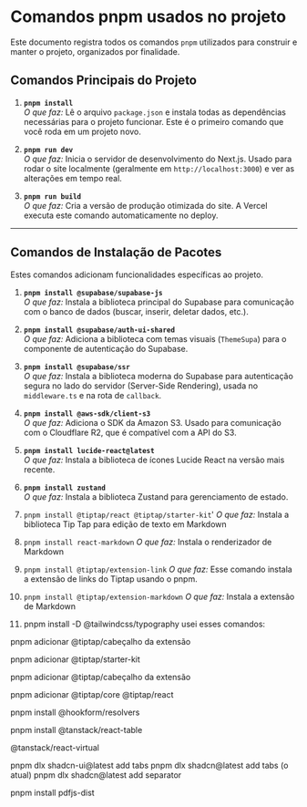 # Comandos pnpm usados no projeto

Este documento registra todos os comandos `pnpm` utilizados para construir e manter o projeto, organizados por finalidade.

## Comandos Principais do Projeto

1. **`pnpm install`**  
   _O que faz:_ Lê o arquivo `package.json` e instala todas as dependências necessárias para o projeto funcionar. Este é o primeiro comando que você roda em um projeto novo.

2. **`pnpm run dev`**  
   _O que faz:_ Inicia o servidor de desenvolvimento do Next.js. Usado para rodar o site localmente (geralmente em `http://localhost:3000`) e ver as alterações em tempo real.

3. **`pnpm run build`**  
   _O que faz:_ Cria a versão de produção otimizada do site. A Vercel executa este comando automaticamente no deploy.

---

## Comandos de Instalação de Pacotes

Estes comandos adicionam funcionalidades específicas ao projeto.

1. **`pnpm install @supabase/supabase-js`**  
   _O que faz:_ Instala a biblioteca principal do Supabase para comunicação com o banco de dados (buscar, inserir, deletar dados, etc.).

2. **`pnpm install @supabase/auth-ui-shared`**  
   _O que faz:_ Adiciona a biblioteca com temas visuais (`ThemeSupa`) para o componente de autenticação do Supabase.

3. **`pnpm install @supabase/ssr`**  
   _O que faz:_ Instala a biblioteca moderna do Supabase para autenticação segura no lado do servidor (Server-Side Rendering), usada no `middleware.ts` e na rota de `callback`.

4. **`pnpm install @aws-sdk/client-s3`**  
   _O que faz:_ Adiciona o SDK da Amazon S3. Usado para comunicação com o Cloudflare R2, que é compatível com a API do S3.

5. **`pnpm install lucide-react@latest`**  
   _O que faz:_ Instala a biblioteca de ícones Lucide React na versão mais recente.

6. **`pnpm install zustand`**  
   _O que faz:_ Instala a biblioteca Zustand para gerenciamento de estado.

7. `pnpm install @tiptap/react @tiptap/starter-kit`'
   _O que faz:_ Instala a biblioteca Tip Tap para edição de texto em Markdown

8. `pnpm install react-markdown`
   _O que faz:_ Instala o renderizador de Markdown

9. `pnpm install @tiptap/extension-link`
   _O que faz:_ Esse comando instala a extensão de links do Tiptap usando o pnpm.
10. `pnpm install @tiptap/extension-markdown`
    _O que faz:_ Instala a extensão de Markdown

11. pnpm install -D @tailwindcss/typography
    usei esses comandos:

pnpm adicionar @tiptap/cabeçalho da extensão

pnpm adicionar @tiptap/starter-kit

pnpm adicionar @tiptap/cabeçalho da extensão

pnpm adicionar @tiptap/core @tiptap/react

pnpm install @hookform/resolvers

pnpm install @tanstack/react-table

@tanstack/react-virtual

pnpm dlx shadcn-ui@latest add tabs
pnpm dlx shadcn@latest add tabs (o atual)
pnpm dlx shadcn@latest add separator

pnpm install pdfjs-dist
